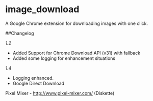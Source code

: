 image_download
==============

A Google Chrome extension for downloading images with one click.

##Changelog

*1.2*
- Added Support for Chrome Download API (v31) with fallback
- Added some logging for enhancement situations

*1.4*
- Logging enhanced.
- Google Direct Download

Pixel Mixer - http://www.pixel-mixer.com/ (Diskette)